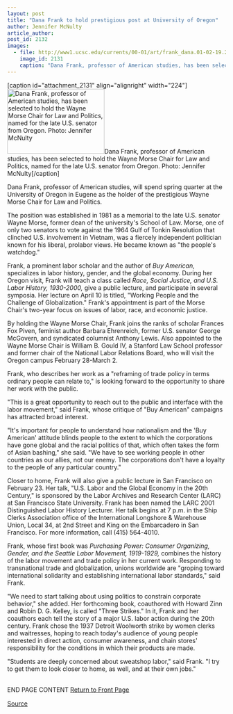 ```yaml
---
layout: post
title: "Dana Frank to hold prestigious post at University of Oregon"
author: Jennifer McNulty
article_author: 
post_id: 2132
images:
  - file: http://www1.ucsc.edu/currents/00-01/art/frank_dana.01-02-19.224.jpg
    image_id: 2131
    caption: "Dana Frank, professor of American studies, has been selected to hold the Wayne Morse Chair for Law and Politics, named for the late U.S. senator from Oregon. Photo: Jennifer McNulty"
---
```


[caption id="attachment_2131" align="alignright" width="224"]<a href="http://dev-ucsc-news.pantheonsite.io/wp-content/uploads/2001/02/frank_dana.01-02-19.224.jpg"><img class="size-full wp-image-2131" src="http://dev-ucsc-news.pantheonsite.io/wp-content/uploads/2001/02/frank_dana.01-02-19.224.jpg" alt="Dana Frank, professor of American studies, has been selected to hold the Wayne Morse Chair for Law and Politics, named for the late U.S. senator from Oregon. Photo: Jennifer McNulty" width="224" height="149" /></a>Dana Frank, professor of American studies, has been selected to hold the Wayne Morse Chair for Law and Politics, named for the late U.S. senator from Oregon. Photo: Jennifer McNulty[/caption]
<p>
  Dana Frank, professor of American studies, will spend spring quarter at the University of Oregon in Eugene as the holder of the prestigious Wayne Morse Chair for Law and Politics.
</p>The position was established in 1981 as a memorial to the late U.S. senator Wayne Morse, former dean of the university's School of Law. Morse, one of only two senators to vote against the 1964 Gulf of Tonkin Resolution that clinched U.S. involvement in Vietnam, was a fiercely independent politician known for his liberal, prolabor views. He became known as "the people's watchdog."
<p>
  Frank, a prominent labor scholar and the author of <i>Buy American</i>, specializes in labor history, gender, and the global economy. During her Oregon visit, Frank will teach a class called <i>Race, Social Justice, and U.S. Labor History, 1930-2000,</i> give a public lecture, and participate in several symposia. Her lecture on April 10 is titled, "Working People and the Challenge of Globalization." Frank's appointment is part of the Morse Chair's two-year focus on issues of labor, race, and economic justice.
</p>
<p>
  By holding the Wayne Morse Chair, Frank joins the ranks of scholar Frances Fox Piven, feminist author Barbara Ehrenreich, former U.S. senator George McGovern, and syndicated columnist Anthony Lewis. Also appointed to the Wayne Morse Chair is William B. Gould IV, a Stanford Law School professor and former chair of the National Labor Relations Board, who will visit the Oregon campus February 28-March 2.
</p>
<p>
  Frank, who describes her work as a "reframing of trade policy in terms ordinary people can relate to," is looking forward to the opportunity to share her work with the public.
</p>
<p>
  "This is a great opportunity to reach out to the public and interface with the labor movement," said Frank, whose critique of "Buy American" campaigns has attracted broad interest.
</p>
<p>
  "It's important for people to understand how nationalism and the 'Buy American' attitude blinds people to the extent to which the corporations have gone global and the racial politics of that, which often takes the form of Asian bashing," she said. "We have to see working people in other countries as our allies, not our enemy. The corporations don't have a loyalty to the people of any particular country."
</p>
<p>
  Closer to home, Frank will also give a public lecture in San Francisco on February 23. Her talk, "U.S. Labor and the Global Economy in the 20th Century," is sponsored by the Labor Archives and Research Center (LARC) at San Francisco State University. Frank has been named the LARC 2001 Distinguished Labor History Lecturer. Her talk begins at 7 p.m. in the Ship Clerks Association office of the International Longshore &amp; Warehouse Union, Local 34, at 2nd Street and King on the Embarcadero in San Francisco. For more information, call (415) 564-4010.
</p>
<p>
  Frank, whose first book was <i>Purchasing Power: Consumer Organizing, Gender, and the Seattle Labor Movement, 1919-1929,</i> combines the history of the labor movement and trade policy in her current work. Responding to transnational trade and globalization, unions worldwide are "groping toward international solidarity and establishing international labor standards," said Frank.
</p>
<p>
  "We need to start talking about using politics to constrain corporate behavior," she added. Her forthcoming book, coauthored with Howard Zinn and Robin D. G. Kelley, is called "Three Strikes." In it, Frank and her coauthors each tell the story of a major U.S. labor action during the 20th century. Frank chose the 1937 Detroit Woolworth strike by women clerks and waitresses, hoping to reach today's audience of young people interested in direct action, consumer awareness, and chain stores' responsibility for the conditions in which their products are made.
</p>
<p>
  "Students are deeply concerned about sweatshop labor," said Frank. "I try to get them to look closer to home, as well, and at their own jobs."
</p>
<p>
  <br>
  END PAGE CONTENT <a href="../../index.html">Return to Front Page</a> <img align="bottom" alt=" " border="0" height="1" src="../../images/trans.gif" width="385">
</p>
<p><a href="http://www1.ucsc.edu/currents/00-01/02-19/frank.html" title="Permalink to frank">Source</a></p>
